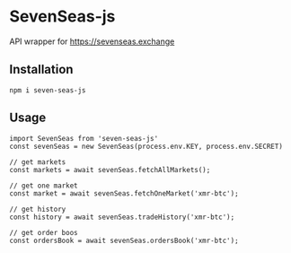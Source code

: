 # SevenSeas-js

API wrapper for https://sevenseas.exchange

## Installation

    npm i seven-seas-js

## Usage

    import SevenSeas from 'seven-seas-js'
    const sevenSeas = new SevenSeas(process.env.KEY, process.env.SECRET)
    
    // get markets
    const markets = await sevenSeas.fetchAllMarkets();

    // get one market
    const market = await sevenSeas.fetchOneMarket('xmr-btc');

    // get history
    const history = await sevenSeas.tradeHistory('xmr-btc');

    // get order boos
    const ordersBook = await sevenSeas.ordersBook('xmr-btc');